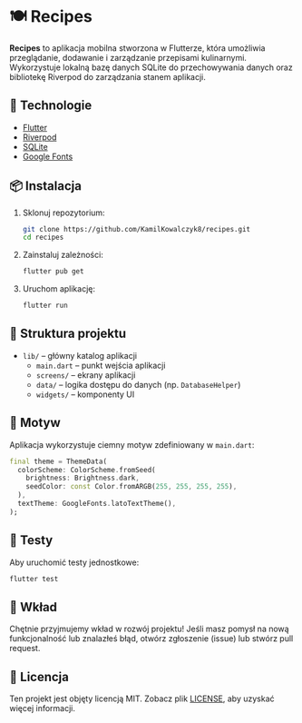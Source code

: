 # 🍽️ Recipes

**Recipes** to aplikacja mobilna stworzona w Flutterze, która umożliwia przeglądanie, dodawanie i zarządzanie przepisami kulinarnymi. Wykorzystuje lokalną bazę danych SQLite do przechowywania danych oraz bibliotekę Riverpod do zarządzania stanem aplikacji.

## 🧰 Technologie

- [Flutter](https://flutter.dev/)
- [Riverpod](https://riverpod.dev/)
- [SQLite](https://www.sqlite.org/index.html)
- [Google Fonts](https://pub.dev/packages/google_fonts)

## 📦 Instalacja

1. Sklonuj repozytorium:
   ```bash
   git clone https://github.com/KamilKowalczyk8/recipes.git
   cd recipes
   ```

2. Zainstaluj zależności:
   ```bash
   flutter pub get
   ```

3. Uruchom aplikację:
   ```bash
   flutter run
   ```

## 📁 Struktura projektu

- `lib/` – główny katalog aplikacji
  - `main.dart` – punkt wejścia aplikacji
  - `screens/` – ekrany aplikacji
  - `data/` – logika dostępu do danych (np. `DatabaseHelper`)
  - `widgets/` – komponenty UI

## 🎨 Motyw

Aplikacja wykorzystuje ciemny motyw zdefiniowany w `main.dart`:

```dart
final theme = ThemeData(
  colorScheme: ColorScheme.fromSeed(
    brightness: Brightness.dark,
    seedColor: const Color.fromARGB(255, 255, 255, 255),
  ),
  textTheme: GoogleFonts.latoTextTheme(),
);
```

## 🧪 Testy

Aby uruchomić testy jednostkowe:

```bash
flutter test
```

## 🤝 Wkład

Chętnie przyjmujemy wkład w rozwój projektu! Jeśli masz pomysł na nową funkcjonalność lub znalazłeś błąd, otwórz zgłoszenie (issue) lub stwórz pull request.

## 📄 Licencja

Ten projekt jest objęty licencją MIT. Zobacz plik [LICENSE](LICENSE), aby uzyskać więcej informacji.
